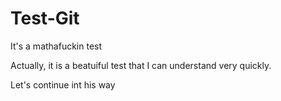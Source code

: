 # Test-Git
It's a mathafuckin test

Actually, it is a beatuiful test that I can understand very quickly.

Let's continue int his way
